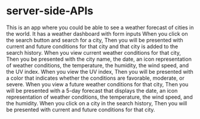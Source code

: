 # server-side-APIs
This is an app where you could be able to see a weather forecast of cities in the world.
It has a weather dashboard with form inputs
When you click on the search button and search for a city,
Then you will be  presented with current and future conditions for that city and that city is added to the search history.
When you view current weather conditions for that city,
Then you be presented with the city name, the date, an icon representation of weather conditions, the temperature, the humidity, the wind speed, and the UV index.
When you view the UV index,
Then you will be presented with a color that indicates whether the conditions are favorable, moderate, or severe.
When you view a future weather conditions for that city,
Then  you will be  presented with a 5-day forecast that displays the date, an icon representation of weather conditions, the temperature, the wind speed, and the humidity.
When you click on a city in the search history,
Then you will be presented with current and future conditions for that city.
